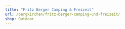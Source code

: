 ```yaml
---
title: "Fritz Berger Camping & Freizeit"
url: /bergkirchen/fritz-berger-camping-und-freizeit/
shop: Outdoor
---
```

